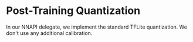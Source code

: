 # Post-Training Quantization

In our NNAPI delegate, we implement the standard TFLite quantization.
We don't use any additional calibration.

